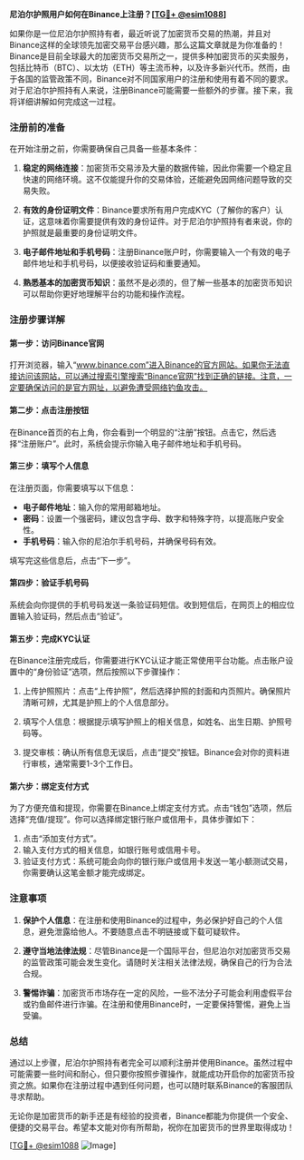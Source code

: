 **尼泊尔护照用户如何在Binance上注册？[[TG💪+ @esim1088](https://t.me/s/esim1088)]**

如果你是一位尼泊尔护照持有者，最近听说了加密货币交易的热潮，并且对Binance这样的全球领先加密交易平台感兴趣，那么这篇文章就是为你准备的！Binance是目前全球最大的加密货币交易所之一，提供多种加密货币的买卖服务，包括比特币（BTC）、以太坊（ETH）等主流币种，以及许多新兴代币。然而，由于各国的监管政策不同，Binance对不同国家用户的注册和使用有着不同的要求。对于尼泊尔护照持有人来说，注册Binance可能需要一些额外的步骤。接下来，我将详细讲解如何完成这一过程。

### 注册前的准备

在开始注册之前，你需要确保自己具备一些基本条件：

1. **稳定的网络连接**：加密货币交易涉及大量的数据传输，因此你需要一个稳定且快速的网络环境。这不仅能提升你的交易体验，还能避免因网络问题导致的交易失败。

2. **有效的身份证明文件**：Binance要求所有用户完成KYC（了解你的客户）认证，这意味着你需要提供有效的身份证件。对于尼泊尔护照持有者来说，你的护照就是最重要的身份证明文件。

3. **电子邮件地址和手机号码**：注册Binance账户时，你需要输入一个有效的电子邮件地址和手机号码，以便接收验证码和重要通知。

4. **熟悉基本的加密货币知识**：虽然不是必须的，但了解一些基本的加密货币知识可以帮助你更好地理解平台的功能和操作流程。

### 注册步骤详解

#### 第一步：访问Binance官网

打开浏览器，输入“www.binance.com”进入Binance的官方网站。如果你无法直接访问该网站，可以通过搜索引擎搜索“Binance官网”找到正确的链接。注意，一定要确保访问的是官方网址，以避免遭受网络钓鱼攻击。

#### 第二步：点击注册按钮

在Binance首页的右上角，你会看到一个明显的“注册”按钮。点击它，然后选择“注册账户”。此时，系统会提示你输入电子邮件地址和手机号码。

#### 第三步：填写个人信息

在注册页面，你需要填写以下信息：

- **电子邮件地址**：输入你的常用邮箱地址。
- **密码**：设置一个强密码，建议包含字母、数字和特殊字符，以提高账户安全性。
- **手机号码**：输入你的尼泊尔手机号码，并确保号码有效。

填写完这些信息后，点击“下一步”。

#### 第四步：验证手机号码

系统会向你提供的手机号码发送一条验证码短信。收到短信后，在网页上的相应位置输入验证码，然后点击“验证”。

#### 第五步：完成KYC认证

在Binance注册完成后，你需要进行KYC认证才能正常使用平台功能。点击账户设置中的“身份验证”选项，然后按照以下步骤操作：

1. 上传护照照片：点击“上传护照”，然后选择护照的封面和内页照片。确保照片清晰可辨，尤其是护照上的个人信息部分。
   
2. 填写个人信息：根据提示填写护照上的相关信息，如姓名、出生日期、护照号码等。

3. 提交审核：确认所有信息无误后，点击“提交”按钮。Binance会对你的资料进行审核，通常需要1-3个工作日。

#### 第六步：绑定支付方式

为了方便充值和提现，你需要在Binance上绑定支付方式。点击“钱包”选项，然后选择“充值/提现”。你可以选择绑定银行账户或信用卡，具体步骤如下：

1. 点击“添加支付方式”。
2. 输入支付方式的相关信息，如银行账号或信用卡号。
3. 验证支付方式：系统可能会向你的银行账户或信用卡发送一笔小额测试交易，你需要确认这笔金额才能完成绑定。

### 注意事项

1. **保护个人信息**：在注册和使用Binance的过程中，务必保护好自己的个人信息，避免泄露给他人。不要随意点击不明链接或下载可疑软件。
   
2. **遵守当地法律法规**：尽管Binance是一个国际平台，但尼泊尔对加密货币交易的监管政策可能会发生变化。请随时关注相关法律法规，确保自己的行为合法合规。

3. **警惕诈骗**：加密货币市场存在一定的风险，一些不法分子可能会利用虚假平台或钓鱼邮件进行诈骗。在注册和使用Binance时，一定要保持警惕，避免上当受骗。

### 总结

通过以上步骤，尼泊尔护照持有者完全可以顺利注册并使用Binance。虽然过程中可能需要一些时间和耐心，但只要你按照步骤操作，就能成功开启你的加密货币投资之旅。如果你在注册过程中遇到任何问题，也可以随时联系Binance的客服团队寻求帮助。

无论你是加密货币的新手还是有经验的投资者，Binance都能为你提供一个安全、便捷的交易平台。希望本文能对你有所帮助，祝你在加密货币的世界里取得成功！

[[TG💪+ @esim1088](https://t.me/s/esim1088) ![Image](https://i.postimg.cc/4NQfJmqS/Snipaste-2025-05-13-00-14-12.png)]